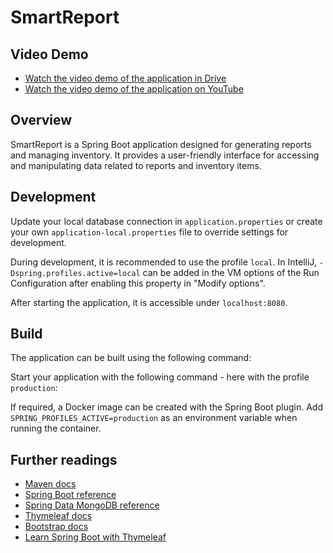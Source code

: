 # SmartReport

## Video Demo

- [Watch the video demo of the application in Drive](https://drive.google.com/file/d/1R8z4fvco77grLeyQsp2lYzOLQQatcMgC/view?usp=sharing)
- [Watch the video demo of the application on YouTube](https://www.youtube.com/watch?v=8yAbzWp9KDc)

## Overview

SmartReport is a Spring Boot application designed for generating reports and managing inventory. It provides a user-friendly interface for accessing and manipulating data related to reports and inventory items.

## Development

Update your local database connection in `application.properties` or create your own `application-local.properties` file to override settings for development.

During development, it is recommended to use the profile `local`. In IntelliJ, `-Dspring.profiles.active=local` can be added in the VM options of the Run Configuration after enabling this property in "Modify options".

After starting the application, it is accessible under `localhost:8080`.

## Build

The application can be built using the following command:


Start your application with the following command - here with the profile `production`:


If required, a Docker image can be created with the Spring Boot plugin. Add `SPRING_PROFILES_ACTIVE=production` as an environment variable when running the container.


## Further readings

- [Maven docs](https://maven.apache.org/guides/index.html)
- [Spring Boot reference](https://docs.spring.io/spring-boot/docs/current/reference/htmlsingle/)
- [Spring Data MongoDB reference](https://docs.spring.io/spring-data/mongodb/docs/current/reference/html/)
- [Thymeleaf docs](https://www.thymeleaf.org/documentation.html)
- [Bootstrap docs](https://getbootstrap.com/docs/5.3/getting-started/introduction/)
- [Learn Spring Boot with Thymeleaf](https://www.wimdeblauwe.com/books/taming-thymeleaf/)

